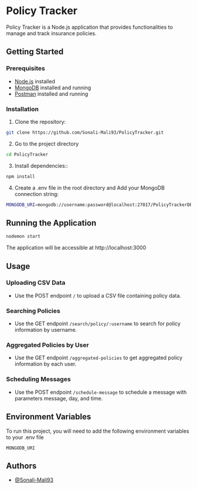 
# Policy Tracker

Policy Tracker is a Node.js application that provides functionalities to manage and track insurance policies.


## Getting Started

### Prerequisites

- [Node.js](https://nodejs.org/) installed
- [MongoDB](https://www.mongodb.com/products/tools/compass) installed and running
- [Postman](https://www.postman.com/downloads/) installed and running

### Installation

1. Clone the repository:

```bash
git clone https://github.com/Sonali-Mali93/PolicyTracker.git

```
2. Go to the project directory

```bash
cd PolicyTracker

```
3. Install dependencies::
```bash
npm install

```
4. Create a .env file in the root directory and Add your MongoDB connection string:
```bash
MONGODB_URI=mongodb://username:password@localhost:27017/PolicyTrackerDB
```

## Running the Application
```bash
nodemon start
```

The application will be accessible at http://localhost:3000

## Usage

### Uploading CSV Data

- Use the POST endpoint `/` to upload a CSV file containing policy data.

### Searching Policies

- Use the GET endpoint `/search/policy/:username` to search for policy information by username.

### Aggregated Policies by User
- Use the GET endpoint `/aggregated-policies` to get aggregated policy information by each user.


### Scheduling Messages
- Use the POST endpoint `/schedule-message` to schedule a message with parameters message, day, and time.


## Environment Variables

To run this project, you will need to add the following environment variables to your .env file

`MONGODB_URI`



## Authors

- [@Sonali-Mali93](https://github.com/Sonali-Mali93)

